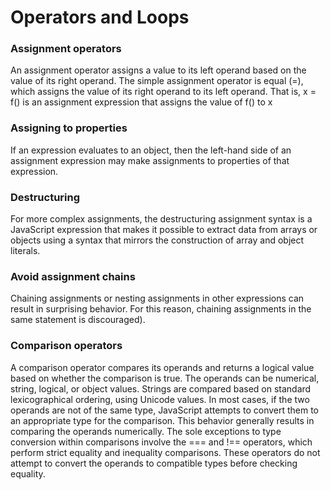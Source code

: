 
# Operators and Loops

### Assignment operators
An assignment operator assigns a value to its left operand based on the value of its right operand. The simple assignment operator is equal (=), which assigns the value of its right operand to its left operand. That is, x = f() is an assignment expression that assigns the value of f() to x

### Assigning to properties
If an expression evaluates to an object, then the left-hand side of an assignment expression may make assignments to properties of that expression.

### Destructuring
For more complex assignments, the destructuring assignment syntax is a JavaScript expression that makes it possible to extract data from arrays or objects using a syntax that mirrors the construction of array and object literals.

### Avoid assignment chains
Chaining assignments or nesting assignments in other expressions can result in surprising behavior. For this reason, chaining assignments in the same statement is discouraged).


### Comparison operators
A comparison operator compares its operands and returns a logical value based on whether the comparison is true. The operands can be numerical, string, logical, or object values. Strings are compared based on standard lexicographical ordering, using Unicode values. In most cases, if the two operands are not of the same type, JavaScript attempts to convert them to an appropriate type for the comparison. This behavior generally results in comparing the operands numerically. The sole exceptions to type conversion within comparisons involve the === and !== operators, which perform strict equality and inequality comparisons. These operators do not attempt to convert the operands to compatible types before checking equality.


